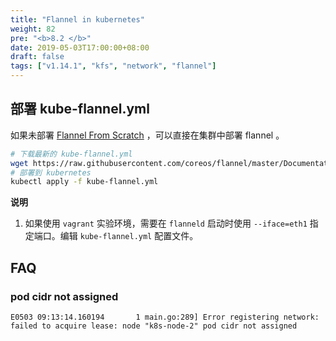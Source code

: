 ```yaml
---
title: "Flannel in kubernetes"
weight: 82
pre: "<b>8.2 </b>"
date: 2019-05-03T17:00:00+08:00
draft: false
tags: ["v1.14.1", "kfs", "network", "flannel"]
---
```



## 部署 kube-flannel.yml

如果未部署 [Flannel From Scratch](/kfs/v1.14.1/flannel-from-scratch/) ，可以直接在集群中部署 flannel 。

```sh
# 下载最新的 kube-flannel.yml
wget https://raw.githubusercontent.com/coreos/flannel/master/Documentation/kube-flannel.yml
# 部署到 kubernetes
kubectl apply -f kube-flannel.yml
```

**说明**

1. 如果使用 `vagrant` 实验环境，需要在 `flanneld` 启动时使用 `--iface=eth1` 指定端口。编辑 `kube-flannel.yml` 配置文件。


## FAQ

### pod cidr not assigned

```
E0503 09:13:14.160194       1 main.go:289] Error registering network: failed to acquire lease: node "k8s-node-2" pod cidr not assigned
```
